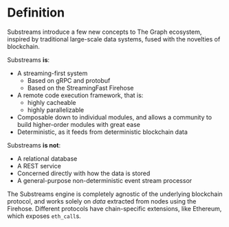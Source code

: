 # Definition

Substreams introduce a few new concepts to The Graph ecosystem, inspired by traditional large-scale data systems, fused with the novelties of blockchain.

Substreams **is**:

* A streaming-first system
  * Based on gRPC and protobuf
  * Based on the StreamingFast Firehose
* A remote code execution framework, that is:
  * highly cacheable
  * highly parallelizable
* Composable down to individual modules, and allows a community to build higher-order modules with great ease
* Deterministic, as it feeds from deterministic blockchain data

Substreams **is not**:

* A relational database
* A REST service
* Concerned directly with how the data is stored
* A general-purpose non-deterministic event stream processor

The Substreams engine is completely agnostic of the underlying blockchain protocol, and works solely on _data_ extracted from nodes using the Firehose. Different protocols have chain-specific extensions, like Ethereum, which exposes `eth_call`s.
